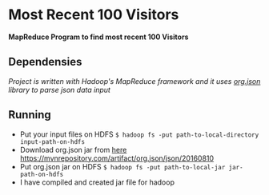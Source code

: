 # Most Recent 100 Visitors
**MapReduce Program to find most recent 100 Visitors**

## Dependensies
*Project is written with Hadoop's MapReduce framework and it uses [org.json](https://mvnrepository.com/artifact/org.json/json/20160810) library to parse json data input*

## Running
* Put your input files on HDFS 
    `$ hadoop fs -put path-to-local-directory input-path-on-hdfs`
* Download org.json jar from [here](https://mvnrepository.com/artifact/org.json/json/20160810)
    https://mvnrepository.com/artifact/org.json/json/20160810
* Put org.json jar on HDFS 
    `$ hadoop fs -put path-to-local-jar jar-path-on-hdfs`
* I have compiled and created jar file for hadoop